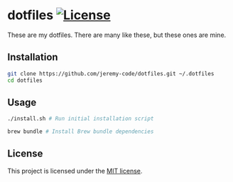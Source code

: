 # dotfiles [![License](https://img.shields.io/github/license/jeremy-code/dotfiles)](LICENSE)

These are my dotfiles. There are many like these, but these ones are mine.

## Installation

```bash
git clone https://github.com/jeremy-code/dotfiles.git ~/.dotfiles
cd dotfiles
```

## Usage

```bash
./install.sh # Run initial installation script

brew bundle # Install Brew bundle dependencies
```

## License

This project is licensed under the [MIT license](LICENSE).
